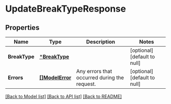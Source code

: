 # UpdateBreakTypeResponse

## Properties
Name | Type | Description | Notes
------------ | ------------- | ------------- | -------------
**BreakType** | [***BreakType**](BreakType.md) |  | [optional] [default to null]
**Errors** | [**[]ModelError**](Error.md) | Any errors that occurred during the request. | [optional] [default to null]

[[Back to Model list]](../README.md#documentation-for-models) [[Back to API list]](../README.md#documentation-for-api-endpoints) [[Back to README]](../README.md)

